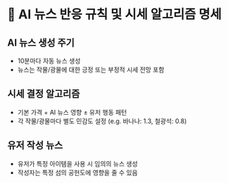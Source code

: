 # 🧠 AI 뉴스 반응 규칙 및 시세 알고리즘 명세

## AI 뉴스 생성 주기
- 10분마다 자동 뉴스 생성
- 뉴스는 작물/광물에 대한 긍정 또는 부정적 시세 전망 포함

## 시세 결정 알고리즘
- 기본 가격 + AI 뉴스 영향 ± 유저 행동 패턴
- 각 작물/광물마다 별도 민감도 설정 (e.g. 바나나: 1.3, 철광석: 0.8)

## 유저 작성 뉴스
- 유저가 특정 아이템을 사용 시 임의의 뉴스 생성
- 작성자는 특정 섬의 공헌도에 영향을 줄 수 있음